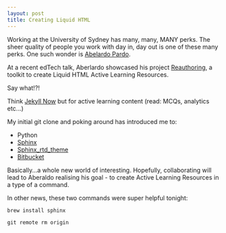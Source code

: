 ```yaml
---
layout: post
title: Creating Liquid HTML
---
```


Working at the University of Sydney has many, many, MANY perks. The sheer quality of people you work with day in, day out is one of these many perks. One such wonder is [Abelardo Pardo](http://abelardopardo.blogspot.com.au/).

At a recent edTech talk, Aberlardo showcased his project [Reauthoring](https://bitbucket.org/abelardopardo/reauthoring), a toolkit to create Liquid HTML Active Learning Resources.

Say what!?!

Think [Jekyll Now](http://www.jekyllnow.com/) but for active learning content (read: MCQs, analytics etc...)

My initial git clone and poking around has introduced me to:

- Python
- [Sphinx](http://sphinx-doc.org/)
- [Sphinx_rtd_theme](https://github.com/snide/sphinx_rtd_theme)
- [Bitbucket](https://bitbucket.org/soxface/reauthoring)

Basically...a whole new world of interesting. Hopefully, collaborating will lead to Aberaldo realising his goal - to create Active Learning Resources in a type of a command.

In other news, these two commands were super helpful tonight:

```
brew install sphinx
```
```
git remote rm origin
```